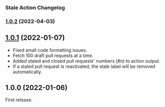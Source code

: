 ### Stale Action Changelog

### [1.0.2](https://github.com/multitheftauto/stale-action/compare/v1.0.1...v1.0.2) (2022-04-03)

## [1.0.1](https://github.com/multitheftauto/stale-action/compare/v1.0.0...v1.0.1) (2022-01-07)

- Fixed small code formatting issues.
- Fetch 100 draft pull requests at a time.
- Added staled and closed pull requests' numbers (#n) to action output.
- If a staled pull request is reactivated, the stale label will be removed automatically.

## 1.0.0 (2022-01-06)

First release.
